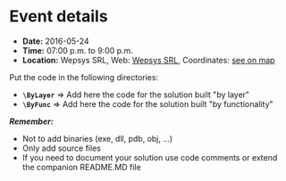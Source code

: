 # Event details
- **Date:** 2016-05-24
- **Time:** 07:00 p.m. to 9:00 p.m.
- **Location:** Wepsys SRL, Web: [Wepsys SRL](http://wepsys.com.do/ "wepsys.com.do"), Coordinates: [see on map](https://www.google.com.do/maps/place/Wepsys+SRL/@18.4692455,-69.9506788,17z/data=!3m1!4b1!4m5!3m4!1s0x8eaf89fc2370ebc9:0x7410dfb88fe0d314!8m2!3d18.4692404!4d-69.9484901) 

Put the code in the following directories:

- **`\ByLayer`** => Add here the code for the solution built "by layer"
- **`\ByFunc`** => Add here the code for the solution built "by functionality"


***Remember:***

- Not to add binaries (exe, dll, pdb, obj, ...)
- Only add source files
- If you need to document your solution use code comments or extend the companion README.MD file
